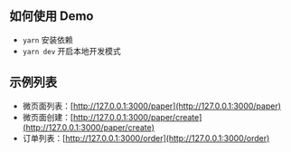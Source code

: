 ## 如何使用 Demo

* `yarn` 安装依赖
* `yarn dev` 开启本地开发模式

## 示例列表

* 微页面列表：[http://127.0.0.1:3000/paper](http://127.0.0.1:3000/paper)
* 微页面创建：[http://127.0.0.1:3000/paper/create](http://127.0.0.1:3000/paper/create)
* 订单列表：[http://127.0.0.1:3000/order](http://127.0.0.1:3000/order)
